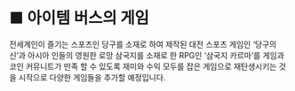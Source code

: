 # ■ 아이템 버스의 게임

&#x20;전세계인이 즐기는 스포츠인 당구를 소재로 하여 제작된 대전 스포츠 게임인 ‘당구의 신’과 아시아 인들의 영원한 로망 삼국지를 소재로 한 RPG인 ‘삼국지 카르마’를 게임과 코인 커뮤니트가 만족 할 수 있도록 재미와 수익 모두를 잡은 게임으로 재탄생시키는 것을 시작으로 다양한 게임들을 추가할 예정입니다. &#x20;

